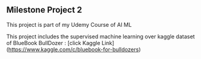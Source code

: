 ## Milestone Project 2 
This project is part of my Udemy Course of AI ML 

This project includes the supervised machine learning over kaggle dataset of BlueBook BullDozer : [click Kaggle Link] (https://www.kaggle.com/c/bluebook-for-bulldozers)
